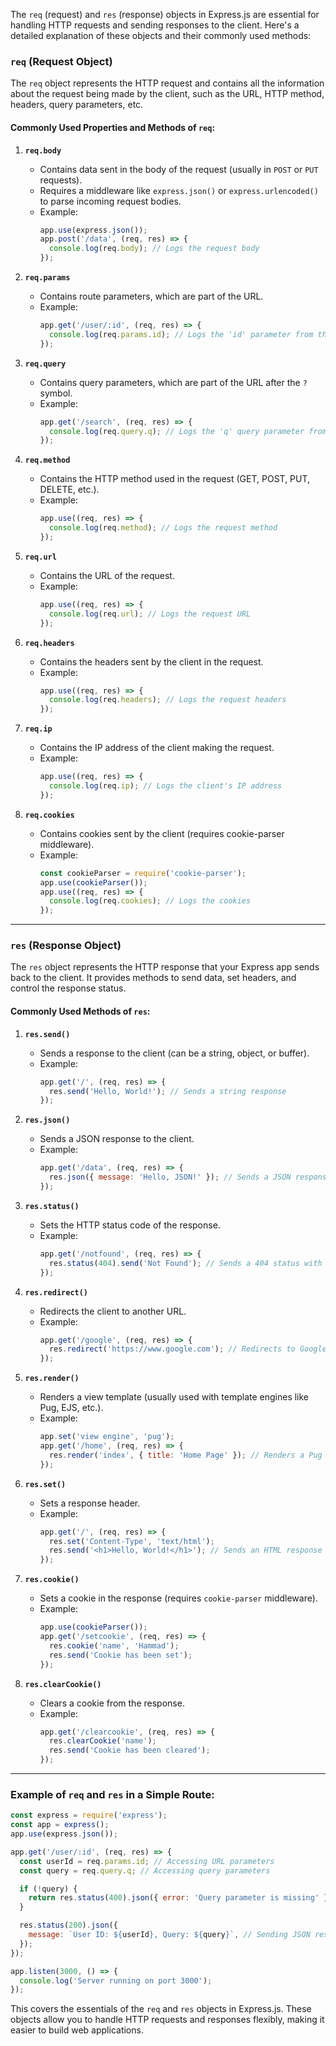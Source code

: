 The `req` (request) and `res` (response) objects in Express.js are essential for handling HTTP requests and sending responses to the client. Here's a detailed explanation of these objects and their commonly used methods:

### `req` (Request Object)

The `req` object represents the HTTP request and contains all the information about the request being made by the client, such as the URL, HTTP method, headers, query parameters, etc.

#### Commonly Used Properties and Methods of `req`:

1. **`req.body`**

   - Contains data sent in the body of the request (usually in `POST` or `PUT` requests).
   - Requires a middleware like `express.json()` or `express.urlencoded()` to parse incoming request bodies.
   - Example:
     ```js
     app.use(express.json());
     app.post('/data', (req, res) => {
       console.log(req.body); // Logs the request body
     });
     ```

2. **`req.params`**

   - Contains route parameters, which are part of the URL.
   - Example:
     ```js
     app.get('/user/:id', (req, res) => {
       console.log(req.params.id); // Logs the 'id' parameter from the URL
     });
     ```

3. **`req.query`**

   - Contains query parameters, which are part of the URL after the `?` symbol.
   - Example:
     ```js
     app.get('/search', (req, res) => {
       console.log(req.query.q); // Logs the 'q' query parameter from the URL
     });
     ```

4. **`req.method`**

   - Contains the HTTP method used in the request (GET, POST, PUT, DELETE, etc.).
   - Example:
     ```js
     app.use((req, res) => {
       console.log(req.method); // Logs the request method
     });
     ```

5. **`req.url`**

   - Contains the URL of the request.
   - Example:
     ```js
     app.use((req, res) => {
       console.log(req.url); // Logs the request URL
     });
     ```

6. **`req.headers`**

   - Contains the headers sent by the client in the request.
   - Example:
     ```js
     app.use((req, res) => {
       console.log(req.headers); // Logs the request headers
     });
     ```

7. **`req.ip`**

   - Contains the IP address of the client making the request.
   - Example:
     ```js
     app.use((req, res) => {
       console.log(req.ip); // Logs the client's IP address
     });
     ```

8. **`req.cookies`**
   - Contains cookies sent by the client (requires cookie-parser middleware).
   - Example:
     ```js
     const cookieParser = require('cookie-parser');
     app.use(cookieParser());
     app.use((req, res) => {
       console.log(req.cookies); // Logs the cookies
     });
     ```

---

### `res` (Response Object)

The `res` object represents the HTTP response that your Express app sends back to the client. It provides methods to send data, set headers, and control the response status.

#### Commonly Used Methods of `res`:

1. **`res.send()`**

   - Sends a response to the client (can be a string, object, or buffer).
   - Example:
     ```js
     app.get('/', (req, res) => {
       res.send('Hello, World!'); // Sends a string response
     });
     ```

2. **`res.json()`**

   - Sends a JSON response to the client.
   - Example:
     ```js
     app.get('/data', (req, res) => {
       res.json({ message: 'Hello, JSON!' }); // Sends a JSON response
     });
     ```

3. **`res.status()`**

   - Sets the HTTP status code of the response.
   - Example:
     ```js
     app.get('/notfound', (req, res) => {
       res.status(404).send('Not Found'); // Sends a 404 status with a message
     });
     ```

4. **`res.redirect()`**

   - Redirects the client to another URL.
   - Example:
     ```js
     app.get('/google', (req, res) => {
       res.redirect('https://www.google.com'); // Redirects to Google's website
     });
     ```

5. **`res.render()`**

   - Renders a view template (usually used with template engines like Pug, EJS, etc.).
   - Example:
     ```js
     app.set('view engine', 'pug');
     app.get('/home', (req, res) => {
       res.render('index', { title: 'Home Page' }); // Renders a Pug template
     });
     ```

6. **`res.set()`**

   - Sets a response header.
   - Example:
     ```js
     app.get('/', (req, res) => {
       res.set('Content-Type', 'text/html');
       res.send('<h1>Hello, World!</h1>'); // Sends an HTML response
     });
     ```

7. **`res.cookie()`**

   - Sets a cookie in the response (requires `cookie-parser` middleware).
   - Example:
     ```js
     app.use(cookieParser());
     app.get('/setcookie', (req, res) => {
       res.cookie('name', 'Hammad');
       res.send('Cookie has been set');
     });
     ```

8. **`res.clearCookie()`**
   - Clears a cookie from the response.
   - Example:
     ```js
     app.get('/clearcookie', (req, res) => {
       res.clearCookie('name');
       res.send('Cookie has been cleared');
     });
     ```

---

### Example of `req` and `res` in a Simple Route:

```js
const express = require('express');
const app = express();
app.use(express.json());

app.get('/user/:id', (req, res) => {
  const userId = req.params.id; // Accessing URL parameters
  const query = req.query.q; // Accessing query parameters

  if (!query) {
    return res.status(400).json({ error: 'Query parameter is missing' }); // Sending status and JSON
  }

  res.status(200).json({
    message: `User ID: ${userId}, Query: ${query}`, // Sending JSON response
  });
});

app.listen(3000, () => {
  console.log('Server running on port 3000');
});
```

This covers the essentials of the `req` and `res` objects in Express.js. These objects allow you to handle HTTP requests and responses flexibly, making it easier to build web applications.
